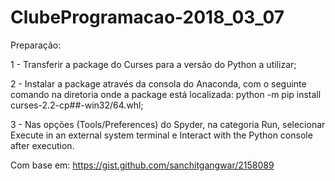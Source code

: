 # ClubeProgramacao-2018_03_07

Preparação:

1 - Transferir a package do Curses para a versão do Python a utilizar;

2 - Instalar a package através da consola do Anaconda, com o seguinte comando na diretoria onde a package está localizada: python -m pip install curses-2.2-cp##-win32/64.whl;

3 - Nas opções (Tools/Preferences) do Spyder, na categoria Run, selecionar Execute in an external system terminal e Interact with the Python console after execution.






Com base em: https://gist.github.com/sanchitgangwar/2158089
